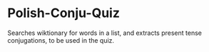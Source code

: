 # Polish-Conju-Quiz

Searches wiktionary for words in a list, and extracts present tense conjugations, to be used in the quiz.
